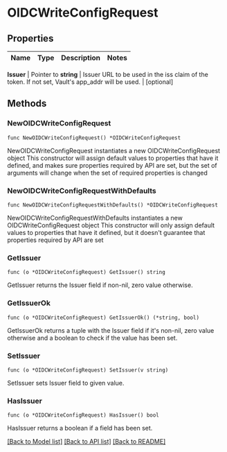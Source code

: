 # OIDCWriteConfigRequest


## Properties

Name | Type | Description | Notes
------------ | ------------- | ------------- | -------------


**Issuer** | Pointer to **string** | Issuer URL to be used in the iss claim of the token. If not set, Vault&#x27;s app_addr will be used. | [optional] 



## Methods


### NewOIDCWriteConfigRequest

`func NewOIDCWriteConfigRequest() *OIDCWriteConfigRequest`

NewOIDCWriteConfigRequest instantiates a new OIDCWriteConfigRequest object
This constructor will assign default values to properties that have it defined,
and makes sure properties required by API are set, but the set of arguments
will change when the set of required properties is changed

### NewOIDCWriteConfigRequestWithDefaults

`func NewOIDCWriteConfigRequestWithDefaults() *OIDCWriteConfigRequest`

NewOIDCWriteConfigRequestWithDefaults instantiates a new OIDCWriteConfigRequest object
This constructor will only assign default values to properties that have it defined,
but it doesn't guarantee that properties required by API are set


### GetIssuer

`func (o *OIDCWriteConfigRequest) GetIssuer() string`

GetIssuer returns the Issuer field if non-nil, zero value otherwise.

### GetIssuerOk

`func (o *OIDCWriteConfigRequest) GetIssuerOk() (*string, bool)`

GetIssuerOk returns a tuple with the Issuer field if it's non-nil, zero value otherwise
and a boolean to check if the value has been set.

### SetIssuer

`func (o *OIDCWriteConfigRequest) SetIssuer(v string)`

SetIssuer sets Issuer field to given value.


### HasIssuer

`func (o *OIDCWriteConfigRequest) HasIssuer() bool`

HasIssuer returns a boolean if a field has been set.









[[Back to Model list]](../README.md#documentation-for-models) [[Back to API list]](../README.md#documentation-for-api-endpoints) [[Back to README]](../README.md)


